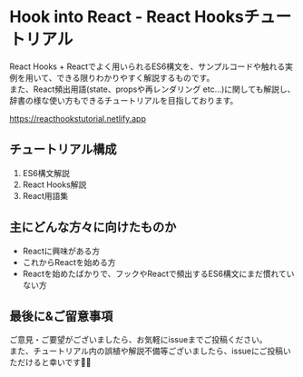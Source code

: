# Hook into React - React Hooksチュートリアル

React Hooks + Reactでよく用いられるES6構文を、サンプルコードや触れる実例を用いて、できる限りわかりやすく解説するものです。  
また、React頻出用語(state、propsや再レンダリング etc...)に関しても解説し、辞書の様な使い方もできるチュートリアルを目指しております。

https://reacthookstutorial.netlify.app

## チュートリアル構成

1. ES6構文解説
1. React Hooks解説
1. React用語集

## 主にどんな方々に向けたものか

- Reactに興味がある方
- これからReactを始める方
- Reactを始めたばかりで、フックやReactで頻出するES6構文にまだ慣れていない方

## 最後に&ご留意事項
ご意見・ご要望がございましたら、お気軽にissueまでご投稿ください。  
また、チュートリアル内の誤植や解説不備等ございましたら、issueにご投稿いただけると幸いです🙇‍♂️  


